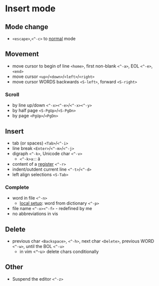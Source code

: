# Insert mode

## Mode change

* `<escape>`,`<^-c>` to [normal](normal.md) mode

## Movement

* move cursor to begin of line `<home>`, first non-blank `<^-a>`, EOL `<^-e>`, `<end>`
* move cursor `<up>`/`<down>`/`<left>`/`<right>`
* move cursor WORDS backwards `<S-left>`, forward `<S-right>`

### Scroll

* by line up/down `<^-x><^-e>`/`<^-x><^-y>`
* by half page `<S-PgUp>`/`<S-PgDn>`
* by page `<PgUp>`/`<PgDn>`

## Insert

* tab (or spaces) `<Tab>`/`<^-i>`
* line break `<Enter>`/`<^-m>`/`<^-j>`
* digraph `<^-k>`, Unicode char `<^-v>`
  * `<^-k>a:`:  ä
* content of a [register](registers.md) `<^-r>`
* indent/outdent current line `<^-t>`/`<^-d>`
* left align selections `<S-Tab>`

### Complete

* word in file `<^-n>`
  * [local setup](local.md): word from dictionary `<^-p>`
* file name `<^-x><^-f>` - redefined by me
* no abbreviations in vis

## Delete

* previous char `<Backspace>`, `<^-h>`, next char `<Delete>`, previous WORD `<^-w>`, until the BOL `<^-u>`
  * in vim <^-u> delete chars conditionally

## Other

* Suspend the editor `<^-z>`
